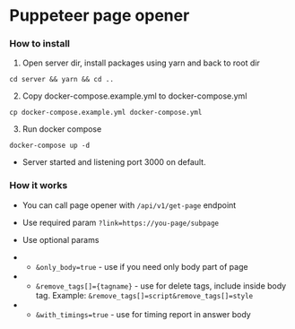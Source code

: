 # Puppeteer page opener

### How to install
1) Open server dir, install packages using yarn and back to root dir
```shell
cd server && yarn && cd ..
```
2) Copy docker-compose.example.yml to docker-compose.yml
```shell
cp docker-compose.example.yml docker-compose.yml
```
3) Run docker compose
```shell
docker-compose up -d
```
* Server started and listening port 3000 on default.

### How it works

* You can call page opener with `/api/v1/get-page` endpoint 

* Use required param `?link=https://you-page/subpage`
* Use optional params
* * `&only_body=true` - use if you need only body part of page
* * `&remove_tags[]={tagname}` - use for delete tags, include inside body tag. 
Example: `&remove_tags[]=script&remove_tags[]=style`
* * `&with_timings=true` - use for timing report in answer body
